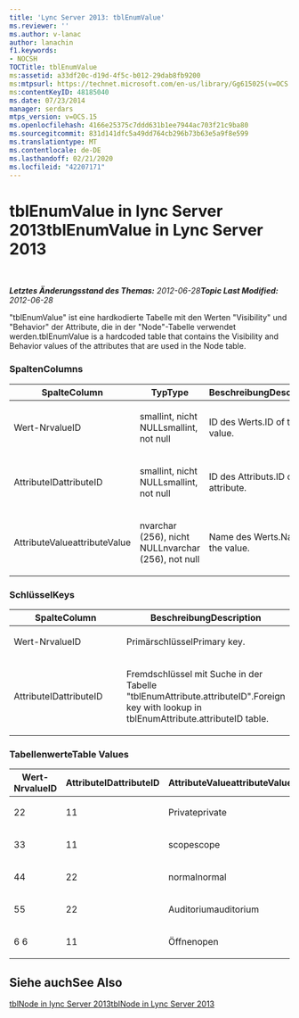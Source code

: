 ```yaml
---
title: 'Lync Server 2013: tblEnumValue'
ms.reviewer: ''
ms.author: v-lanac
author: lanachin
f1.keywords:
- NOCSH
TOCTitle: tblEnumValue
ms:assetid: a33df20c-d19d-4f5c-b012-29dab8fb9200
ms:mtpsurl: https://technet.microsoft.com/en-us/library/Gg615025(v=OCS.15)
ms:contentKeyID: 48185040
ms.date: 07/23/2014
manager: serdars
mtps_version: v=OCS.15
ms.openlocfilehash: 4166e25375c7ddd631b1ee7944ac703f21c9ba80
ms.sourcegitcommit: 831d141dfc5a49dd764cb296b73b63e5a9f8e599
ms.translationtype: MT
ms.contentlocale: de-DE
ms.lasthandoff: 02/21/2020
ms.locfileid: "42207171"
---
```

<div data-xmlns="http://www.w3.org/1999/xhtml">

<div class="topic" data-xmlns="http://www.w3.org/1999/xhtml" data-msxsl="urn:schemas-microsoft-com:xslt" data-cs="https://msdn.microsoft.com/">

<div data-asp="https://msdn2.microsoft.com/asp">

# <a name="tblenumvalue-in-lync-server-2013"></a><span data-ttu-id="355db-102">tblEnumValue in lync Server 2013</span><span class="sxs-lookup"><span data-stu-id="355db-102">tblEnumValue in Lync Server 2013</span></span>

</div>

<div id="mainSection">

<div id="mainBody">

<span> </span>

<span data-ttu-id="355db-103">_**Letztes Änderungsstand des Themas:** 2012-06-28_</span><span class="sxs-lookup"><span data-stu-id="355db-103">_**Topic Last Modified:** 2012-06-28_</span></span>

<span data-ttu-id="355db-104">"tblEnumValue" ist eine hardkodierte Tabelle mit den Werten "Visibility" und "Behavior" der Attribute, die in der "Node"-Tabelle verwendet werden.</span><span class="sxs-lookup"><span data-stu-id="355db-104">tblEnumValue is a hardcoded table that contains the Visibility and Behavior values of the attributes that are used in the Node table.</span></span>

### <a name="columns"></a><span data-ttu-id="355db-105">Spalten</span><span class="sxs-lookup"><span data-stu-id="355db-105">Columns</span></span>

<table>
<colgroup>
<col style="width: 33%" />
<col style="width: 33%" />
<col style="width: 33%" />
</colgroup>
<thead>
<tr class="header">
<th><span data-ttu-id="355db-106">Spalte</span><span class="sxs-lookup"><span data-stu-id="355db-106">Column</span></span></th>
<th><span data-ttu-id="355db-107">Typ</span><span class="sxs-lookup"><span data-stu-id="355db-107">Type</span></span></th>
<th><span data-ttu-id="355db-108">Beschreibung</span><span class="sxs-lookup"><span data-stu-id="355db-108">Description</span></span></th>
</tr>
</thead>
<tbody>
<tr class="odd">
<td><p><span data-ttu-id="355db-109">Wert-Nr</span><span class="sxs-lookup"><span data-stu-id="355db-109">valueID</span></span></p></td>
<td><p><span data-ttu-id="355db-110">smallint, nicht NULL</span><span class="sxs-lookup"><span data-stu-id="355db-110">smallint, not null</span></span></p></td>
<td><p><span data-ttu-id="355db-111">ID des Werts.</span><span class="sxs-lookup"><span data-stu-id="355db-111">ID of the value.</span></span></p></td>
</tr>
<tr class="even">
<td><p><span data-ttu-id="355db-112">AttributeID</span><span class="sxs-lookup"><span data-stu-id="355db-112">attributeID</span></span></p></td>
<td><p><span data-ttu-id="355db-113">smallint, nicht NULL</span><span class="sxs-lookup"><span data-stu-id="355db-113">smallint, not null</span></span></p></td>
<td><p><span data-ttu-id="355db-114">ID des Attributs.</span><span class="sxs-lookup"><span data-stu-id="355db-114">ID of the attribute.</span></span></p></td>
</tr>
<tr class="odd">
<td><p><span data-ttu-id="355db-115">AttributeValue</span><span class="sxs-lookup"><span data-stu-id="355db-115">attributeValue</span></span></p></td>
<td><p><span data-ttu-id="355db-116">nvarchar  (256), nicht NULL</span><span class="sxs-lookup"><span data-stu-id="355db-116">nvarchar (256), not null</span></span></p></td>
<td><p><span data-ttu-id="355db-117">Name des Werts.</span><span class="sxs-lookup"><span data-stu-id="355db-117">Name of the value.</span></span></p></td>
</tr>
</tbody>
</table>


### <a name="keys"></a><span data-ttu-id="355db-118">Schlüssel</span><span class="sxs-lookup"><span data-stu-id="355db-118">Keys</span></span>

<table>
<colgroup>
<col style="width: 50%" />
<col style="width: 50%" />
</colgroup>
<thead>
<tr class="header">
<th><span data-ttu-id="355db-119">Spalte</span><span class="sxs-lookup"><span data-stu-id="355db-119">Column</span></span></th>
<th><span data-ttu-id="355db-120">Beschreibung</span><span class="sxs-lookup"><span data-stu-id="355db-120">Description</span></span></th>
</tr>
</thead>
<tbody>
<tr class="odd">
<td><p><span data-ttu-id="355db-121">Wert-Nr</span><span class="sxs-lookup"><span data-stu-id="355db-121">valueID</span></span></p></td>
<td><p><span data-ttu-id="355db-122">Primärschlüssel</span><span class="sxs-lookup"><span data-stu-id="355db-122">Primary key.</span></span></p></td>
</tr>
<tr class="even">
<td><p><span data-ttu-id="355db-123">AttributeID</span><span class="sxs-lookup"><span data-stu-id="355db-123">attributeID</span></span></p></td>
<td><p><span data-ttu-id="355db-124">Fremdschlüssel mit Suche in der Tabelle "tblEnumAttribute.attributeID".</span><span class="sxs-lookup"><span data-stu-id="355db-124">Foreign key with lookup in tblEnumAttribute.attributeID table.</span></span></p></td>
</tr>
</tbody>
</table>


### <a name="table-values"></a><span data-ttu-id="355db-125">Tabellenwerte</span><span class="sxs-lookup"><span data-stu-id="355db-125">Table Values</span></span>

<table>
<colgroup>
<col style="width: 33%" />
<col style="width: 33%" />
<col style="width: 33%" />
</colgroup>
<thead>
<tr class="header">
<th><span data-ttu-id="355db-126">Wert-Nr</span><span class="sxs-lookup"><span data-stu-id="355db-126">valueID</span></span></th>
<th><span data-ttu-id="355db-127">AttributeID</span><span class="sxs-lookup"><span data-stu-id="355db-127">attributeID</span></span></th>
<th><span data-ttu-id="355db-128">AttributeValue</span><span class="sxs-lookup"><span data-stu-id="355db-128">attributeValue</span></span></th>
</tr>
</thead>
<tbody>
<tr class="odd">
<td><p><span data-ttu-id="355db-129">2</span><span class="sxs-lookup"><span data-stu-id="355db-129">2</span></span></p></td>
<td><p><span data-ttu-id="355db-130">1</span><span class="sxs-lookup"><span data-stu-id="355db-130">1</span></span></p></td>
<td><p><span data-ttu-id="355db-131">Private</span><span class="sxs-lookup"><span data-stu-id="355db-131">private</span></span></p></td>
</tr>
<tr class="even">
<td><p><span data-ttu-id="355db-132">3</span><span class="sxs-lookup"><span data-stu-id="355db-132">3</span></span></p></td>
<td><p><span data-ttu-id="355db-133">1</span><span class="sxs-lookup"><span data-stu-id="355db-133">1</span></span></p></td>
<td><p><span data-ttu-id="355db-134">scope</span><span class="sxs-lookup"><span data-stu-id="355db-134">scope</span></span></p></td>
</tr>
<tr class="odd">
<td><p><span data-ttu-id="355db-135">4</span><span class="sxs-lookup"><span data-stu-id="355db-135">4</span></span></p></td>
<td><p><span data-ttu-id="355db-136">2</span><span class="sxs-lookup"><span data-stu-id="355db-136">2</span></span></p></td>
<td><p><span data-ttu-id="355db-137">normal</span><span class="sxs-lookup"><span data-stu-id="355db-137">normal</span></span></p></td>
</tr>
<tr class="even">
<td><p><span data-ttu-id="355db-138">5</span><span class="sxs-lookup"><span data-stu-id="355db-138">5</span></span></p></td>
<td><p><span data-ttu-id="355db-139">2</span><span class="sxs-lookup"><span data-stu-id="355db-139">2</span></span></p></td>
<td><p><span data-ttu-id="355db-140">Auditorium</span><span class="sxs-lookup"><span data-stu-id="355db-140">auditorium</span></span></p></td>
</tr>
<tr class="odd">
<td><p><span data-ttu-id="355db-141">6 </span><span class="sxs-lookup"><span data-stu-id="355db-141">6</span></span></p></td>
<td><p><span data-ttu-id="355db-142">1</span><span class="sxs-lookup"><span data-stu-id="355db-142">1</span></span></p></td>
<td><p><span data-ttu-id="355db-143">Öffnen</span><span class="sxs-lookup"><span data-stu-id="355db-143">open</span></span></p></td>
</tr>
</tbody>
</table>


<div>

## <a name="see-also"></a><span data-ttu-id="355db-144">Siehe auch</span><span class="sxs-lookup"><span data-stu-id="355db-144">See Also</span></span>


[<span data-ttu-id="355db-145">tblNode in lync Server 2013</span><span class="sxs-lookup"><span data-stu-id="355db-145">tblNode in Lync Server 2013</span></span>](lync-server-2013-tblnode.md)  
  

</div>

</div>

<span> </span>

</div>

</div>

</div>


